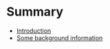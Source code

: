 # Summary

- [Introduction](./0_0_Introduction.md)
- [Some background information](./0_1_BackgroundInformation.md)
